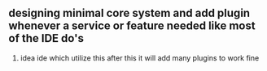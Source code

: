 ## designing minimal core system and add plugin whenever a service or feature needed like most of the IDE do's 
1. idea ide which utilize this after this it will add many plugins to work fine

